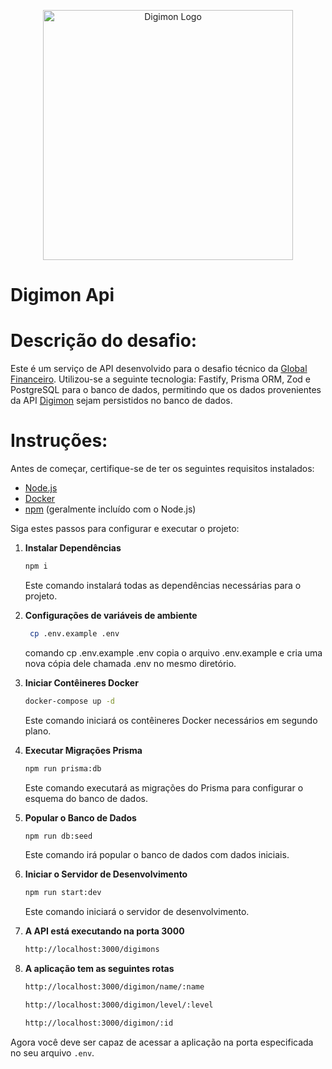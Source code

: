 <p align="center">
  <a href="https://en.wikipedia.org/wiki/Digimon" target="blank"><img src="https://i.pinimg.com/564x/56/01/98/560198dcd2399182312e0828ebb6bf2e.jpg" width="400" alt="Digimon Logo" /></a>
</p>

# Digimon Api

# Descrição do desafio:

Este é um serviço de API desenvolvido para o desafio técnico da [Global Financeiro](https://globalfinanceiro.com.br/). Utilizou-se a seguinte tecnologia: Fastify, Prisma ORM, Zod e PostgreSQL para o banco de dados, permitindo que os dados provenientes da API [Digimon](https://digimon-api.vercel.app/api/digimon) sejam persistidos no banco de dados.

# Instruções:

Antes de começar, certifique-se de ter os seguintes requisitos instalados:

- [Node.js](https://nodejs.org/)
- [Docker](https://www.docker.com/get-started)
- [npm](https://www.npmjs.com/get-npm) (geralmente incluído com o Node.js)

Siga estes passos para configurar e executar o projeto:

1. **Instalar Dependências**
   ```bash
   npm i
   ```
   Este comando instalará todas as dependências necessárias para o projeto.

2. **Configurações de variáveis de ambiente**
   ```bash
    cp .env.example .env
   ```
   comando cp .env.example .env copia o arquivo .env.example e cria uma nova cópia dele chamada .env no mesmo diretório.

3. **Iniciar Contêineres Docker**
   ```bash
   docker-compose up -d
   ```
   Este comando iniciará os contêineres Docker necessários em segundo plano.

4. **Executar Migrações Prisma**
   ```bash
   npm run prisma:db
   ```
   Este comando executará as migrações do Prisma para configurar o esquema do banco de dados.

5. **Popular o Banco de Dados**
   ```bash
   npm run db:seed
   ```
   Este comando irá popular o banco de dados com dados iniciais.

6. **Iniciar o Servidor de Desenvolvimento**
   ```bash
   npm run start:dev
   ```
   Este comando iniciará o servidor de desenvolvimento.

7. **A API está executando na porta 3000**
   ```bash
   http://localhost:3000/digimons
   ```
8. **A aplicação tem as seguintes rotas**
   ```bash 
   http://localhost:3000/digimon/name/:name

   http://localhost:3000/digimon/level/:level

   http://localhost:3000/digimon/:id
Agora você deve ser capaz de acessar a aplicação na porta especificada no seu arquivo `.env`.